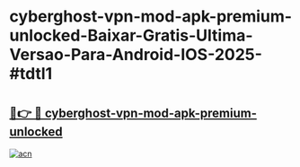 # cyberghost-vpn-mod-apk-premium-unlocked-Baixar-Gratis-Ultima-Versao-Para-Android-IOS-2025-#tdtl1

# <h2><a href="https://ainizakaria.my?title=cyberghost-vpn-mod-apk-premium-unlocked&ref=24M">🔗👉 🔴 cyberghost-vpn-mod-apk-premium-unlocked</a></h2>

[![acn](https://github.com/user-attachments/assets/0f9c940e-d8b0-45ae-aac7-cd30a18b3e1c)](https://ainizakaria.my?title=cyberghost-vpn-mod-apk-premium-unlocked&ref=24M)

